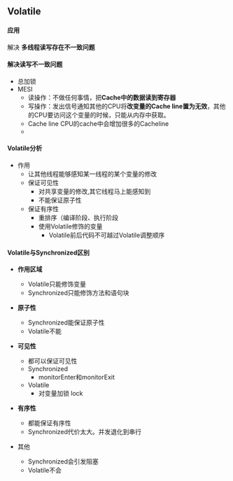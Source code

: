 ## Volatile

#### 应用

解决 **多线程读写存在不一致问题**

#### 解决读写不一致问题

-   总加锁
-   MESI
    -   读操作：不做任何事情，把**Cache中的数据读到寄存器**
    -   写操作：发出信号通知其他的CPU将**改变量的Cache line置为无效**，其他的CPU要访问这个变量的时候，只能从内存中获取。
    -    Cache line  CPU的cache中会增加很多的Cacheline
    -   ​

#### Volatile分析

-   作用
    -   让其他线程能够感知某一线程的某个变量的修改
    -   保证可见性
        -   对共享变量的修改,其它线程马上能感知到
        -   不能保证原子性
    -   保证有序性
        -   重排序（编译阶段、执行阶段
        -   使用Volatile修饰的变量
            -   Volatile前后代码不可越过Volatile调整顺序



#### Volatile与Synchronized区别

-   **作用区域**
    -   Volatile只能修饰变量
    -   Synchronized只能修饰方法和语句块


-   **原子性**
    -   Synchronized能保证原子性
    -   Volatile不能
-   **可见性**
    -   都可以保证可见性
    -   Synchronized
        -   monitorEnter和monitorExit
    -   Volatile
        -   对变量加锁 lock
-   **有序性**
    -   都能保证有序性
    -   Synchronized代价太大。并发退化到串行
-   其他
    -   Synchronized会引发阻塞
    -   Volatile不会

